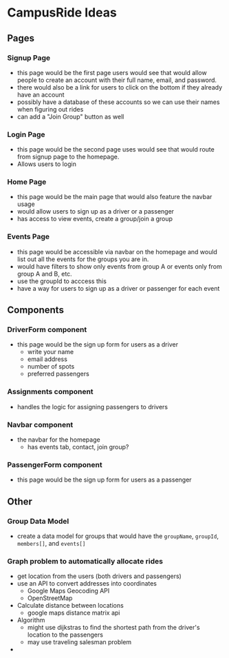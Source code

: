 # CampusRide Ideas

## Pages

### Signup Page

- this page would be the first page users would see that would allow people to create an account with their full name, email, and password.
- there would also be a link for users to click on the bottom if they already have an account
- possibly have a database of these accounts so we can use their names when figuring out rides
- can add a "Join Group" button as well

### Login Page

- this page would be the second page uses would see that would route from signup page to the homepage.
- Allows users to login

### Home Page

- this page would be the main page that would also feature the navbar usage
- would allow users to sign up as a driver or a passenger
- has access to view events, create a group/join a group

### Events Page

- this page would be accessible via navbar on the homepage and would list out all the events for the groups you are in.
- would have filters to show only events from group A or events only from group A and B, etc.
- use the groupId to acccess this
- have a way for users to sign up as a driver or passenger for each event

## Components

### DriverForm component

- this page would be the sign up form for users as a driver
  - write your name
  - email address
  - number of spots
  - preferred passengers

### Assignments component

- handles the logic for assigning passengers to drivers

### Navbar component

- the navbar for the homepage
  - has events tab, contact, join group?

### PassengerForm component

- this page would be the sign up form for users as a passenger

## Other

### Group Data Model

- create a data model for groups that would have the `groupName`, `groupId`, `members[]`, and `events[]`

### Graph problem to automatically allocate rides

- get location from the users (both drivers and passengers)
- use an API to convert addresses into coordinates
  - Google Maps Geocoding API
  - OpenStreetMap
- Calculate distance between locations
  - google maps distance matrix api
- Algorithm
  - might use dijkstras to find the shortest path from the driver's location to the passengers
  - may use traveling salesman problem
-
